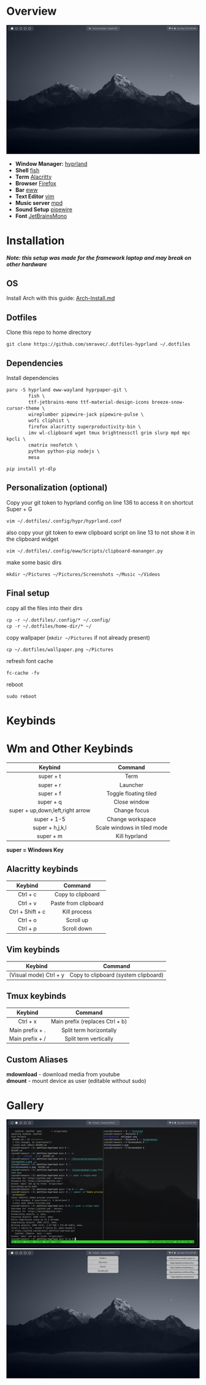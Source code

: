 # Overview
<img src=Preview1.png/>

- **Window Manager:** [hyprland](https://github.com/hyprwm/Hyprland)
- **Shell** [fish](https://github.com/fish-shell/fish-shell)
- **Term** [Alacritty](https://github.com/alacritty/alacritty)
- **Browser** [Firefox](https://www.mozilla.org/en-US/firefox/) 
- **Bar** [eww](https://github.com/elkowar/eww)
- **Text Editor** [vim](https://github.com/vim/vim)
- **Music server** [mpd](https://github.com/MusicPlayerDaemon/MPD)
- **Sound Setup** [pipewire](https://gitlab.freedesktop.org/pipewire/pipewire/)
- **Font** [JetBrainsMono](https://github.com/JetBrains/JetBrainsMono)

# Installation
***Note: this setup was made for the framework laptop and may break on other hardware***
## OS
Install Arch with this guide: <a href=Arch-Install.md>Arch-Install.md<a/>

## Dotfiles
Clone this repo to home directory
```
git clone https://github.com/smravec/.dotfiles-hyprland ~/.dotfiles
```

## Dependencies
Install dependencies
```
paru -S hyprland eww-wayland hyprpaper-git \
        fish \
        ttf-jetbrains-mono ttf-material-design-icons breeze-snow-cursor-theme \
        wireplumber pipewire-jack pipewire-pulse \
        wofi cliphist \
        firefox alacritty superproductivity-bin \
        imv wl-clipboard wget tmux brightnessctl grim slurp mpd mpc kpcli \
        cmatrix neofetch \
        python python-pip nodejs \
        mesa
```
```
pip install yt-dlp
```

## Personalization (optional)
Copy your git token to hyprland config on line 136 to access it on shortcut Super + G
```
vim ~/.dotfiles/.config/hypr/hyprland.conf
```
also copy your git token to eww clipboard script on line 13 to not show it in the clipboard widget
```
vim ~/.dotfiles/.config/eww/Scripts/clipboard-mananger.py
```
make some basic dirs
```
mkdir ~/Pictures ~/Pictures/Screenshots ~/Music ~/Videos
```

## Final setup
copy all the files into their dirs
```
cp -r ~/.dotfiles/.config/* ~/.config/
cp -r ~/.dotfiles/home-dir/* ~/
```
copy wallpaper (``mkdir ~/Pictures`` if not already present)
```
cp ~/.dotfiles/wallpaper.png ~/Pictures
```
refresh font cache
```
fc-cache -fv
```
reboot
```
sudo reboot
```
# Keybinds
# Wm and Other Keybinds
|Keybind|Command|
|:-----:|:------:|
| super + t | Term|
|super + r | Launcher|
|super + f | Toggle floating tiled|
|super + q | Close window|
|super + up,down,left,right arrow| Change focus|
|super + 1-5| Change workspace|
|super + h,j,k,l| Scale windows in tiled mode| 
|super + m| Kill hyprland|

****super = Windows Key****
## Alacritty keybinds
|Keybind|Command|
|:-----:|:------:|
|Ctrl + c| Copy to clipboard|
|Ctrl + v | Paste from clipboard|
|Ctrl + Shift + c| Kill process|
|Ctrl + o| Scroll up|
|Ctrl + p| Scroll down|

## Vim keybinds
|Keybind|Command|
|:-----:|:------:|
|(Visual mode) Ctrl + y | Copy to clipboard (system clipboard)|

## Tmux keybinds
|Keybind|Command|
|:-----:|:------:|
|Ctrl + x| Main prefix (replaces Ctrl + b)|
|Main prefix + .| Split term horizontally|
|Main prefix + /| Split term vertically|

## Custom Aliases
**mdownload** - download media from youtube <br/>
**dmount** - mount device as user (editable without sudo) <br/>

# Gallery
<img src=Preview2.png/>
<img src=Preview3.png/>
